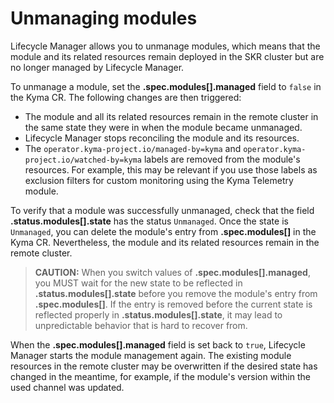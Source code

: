 # Unmanaging modules

Lifecycle Manager allows you to unmanage modules, which means that the module and its related resources remain deployed in the SKR cluster but are no longer managed by Lifecycle Manager.

To unmanage a module, set the **.spec.modules[].managed** field to `false` in the Kyma CR. The following changes are then triggered:

* The module and all its related resources remain in the remote cluster in the same state they were in when the module became unmanaged.
* Lifecycle Manager stops reconciling the module and its resources.
* The `operator.kyma-project.io/managed-by=kyma` and `operator.kyma-project.io/watched-by=kyma` labels are removed from the module's resources. For example, this may be relevant if you use those labels as exclusion filters for custom monitoring using the Kyma Telemetry module.

To verify that a module was successfully unmanaged, check that the field **.status.modules[].state** has the status `Unmanaged`. Once the state is `Unmanaged`, you can delete the module's entry from **.spec.modules[]** in the Kyma CR.  Nevertheless, the module and its related resources remain in the remote cluster.

> **CAUTION:**
> When you switch values of **.spec.modules[].managed**, you MUST wait for the new state to be reflected in **.status.modules[].state** before you remove the module's entry from **.spec.modules[]**. If the entry is removed before the current state is reflected properly in **.status.modules[].state**, it may lead to unpredictable behavior that is hard to recover from.

When the **.spec.modules[].managed** field is set back to `true`, Lifecycle Manager starts the module management again. The existing module resources in the remote cluster may be overwritten if the desired state has changed in the meantime, for example, if the module's version within the used channel was updated.
